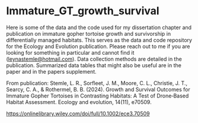 # Immature_GT_growth_survival
Here is some of the data and the code used for my dissertation chapter and publication on immature gopher tortoise growth and survivorship in differentially managed habitats. This serves as the data and code repository for the Ecology and Evolution publication. Please reach out to me if you are looking for something in particular and cannot find it (leynastemle@hotmail.com). Data collection methods are detailed in the publication. Summarized data tables that might also be useful are in the paper and in the papers supplement. 

From publication: Stemle, L. R., Sorfleet, J. M., Moore, C. L., Christie, J. T., Searcy, C. A., & Rothermel, B. B. (2024). Growth and Survival Outcomes for Immature Gopher Tortoises in Contrasting Habitats: A Test of Drone‐Based Habitat Assessment. Ecology and evolution, 14(11), e70509.


https://onlinelibrary.wiley.com/doi/full/10.1002/ece3.70509
